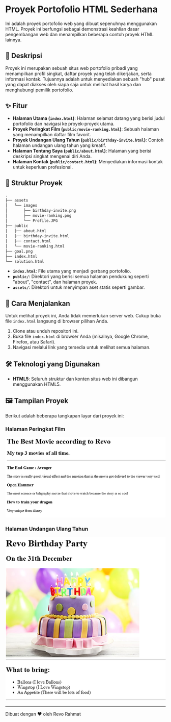 # Proyek Portofolio HTML Sederhana

Ini adalah proyek portofolio web yang dibuat sepenuhnya menggunakan HTML. Proyek ini berfungsi sebagai demonstrasi keahlian dasar pengembangan web dan menampilkan beberapa contoh proyek HTML lainnya.

## 📜 Deskripsi

Proyek ini merupakan sebuah situs web portofolio pribadi yang menampilkan profil singkat, daftar proyek yang telah dikerjakan, serta informasi kontak. Tujuannya adalah untuk menyediakan sebuah "hub" pusat yang dapat diakses oleh siapa saja untuk melihat hasil karya dan menghubungi pemilik portofolio.

## ✨ Fitur

- **Halaman Utama (`index.html`)**: Halaman selamat datang yang berisi judul portofolio dan navigasi ke proyek-proyek utama.
- **Proyek Peringkat Film (`public/movie-ranking.html`)**: Sebuah halaman yang menampilkan daftar film favorit.
- **Proyek Undangan Ulang Tahun (`public/birthday-invite.html`)**: Contoh halaman undangan ulang tahun yang kreatif.
- **Halaman Tentang Saya (`public/about.html`)**: Halaman yang berisi deskripsi singkat mengenai diri Anda.
- **Halaman Kontak (`public/contact.html`)**: Menyediakan informasi kontak untuk keperluan profesional.

## 📂 Struktur Proyek

```
.
├── assets
│   └── images
│       ├── birthday-invite.png
│       ├── movie-ranking.png
│       └── Profile.JPG
├── public
│   ├── about.html
│   ├── birthday-invite.html
│   ├── contact.html
│   └── movie-ranking.html
├── goal.png
├── index.html
└── solution.html
```

- **`index.html`**: File utama yang menjadi gerbang portofolio.
- **`public/`**: Direktori yang berisi semua halaman pendukung seperti "about", "contact", dan halaman proyek.
- **`assets/`**: Direktori untuk menyimpan aset statis seperti gambar.

## 🚀 Cara Menjalankan

Untuk melihat proyek ini, Anda tidak memerlukan server web. Cukup buka file `index.html` langsung di browser pilihan Anda.

1.  Clone atau unduh repositori ini.
2.  Buka file `index.html` di browser Anda (misalnya, Google Chrome, Firefox, atau Safari).
3.  Navigasi melalui link yang tersedia untuk melihat semua halaman.

## 🛠️ Teknologi yang Digunakan

- **HTML5**: Seluruh struktur dan konten situs web ini dibangun menggunakan HTML5.

## 🖼️ Tampilan Proyek

Berikut adalah beberapa tangkapan layar dari proyek ini:

### Halaman Peringkat Film
![Tampilan Proyek Peringkat Film](assets/images/movie-ranking.png)

### Halaman Undangan Ulang Tahun
![Tampilan Proyek Undangan Ulang Tahun](assets/images/birthday-invite.png)

---

Dibuat dengan ❤️ oleh Revo Rahmat
